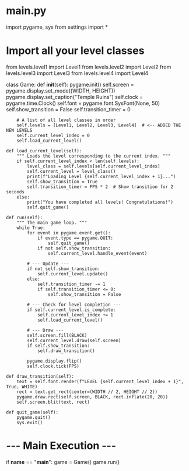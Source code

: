 # main.py
import pygame, sys
from settings import *

# Import all your level classes
from levels.level1 import Level1
from levels.level2 import Level2
from levels.level3 import Level3
from levels.level4 import Level4


class Game:
    def __init__(self):
        pygame.init()
        self.screen = pygame.display.set_mode((WIDTH, HEIGHT))
        pygame.display.set_caption("Temple Ruins")
        self.clock = pygame.time.Clock()
        self.font = pygame.font.SysFont(None, 50)
        self.show_transition = False
        self.transition_timer = 0

        # A list of all level classes in order
        self.levels = [Level1, Level2, Level3, Level4]  # <-- ADDED THE NEW LEVELS
        self.current_level_index = 0
        self.load_current_level()

    def load_current_level(self):
        """ Loads the level corresponding to the current index. """
        if self.current_level_index < len(self.levels):
            level_class = self.levels[self.current_level_index]
            self.current_level = level_class()
            print(f"Loading Level {self.current_level_index + 1}...")
            self.show_transition = True
            self.transition_timer = FPS * 2  # Show transition for 2 seconds
        else:
            print("You have completed all levels! Congratulations!")
            self.quit_game()

    def run(self):
        """ The main game loop. """
        while True:
            for event in pygame.event.get():
                if event.type == pygame.QUIT:
                    self.quit_game()
                if not self.show_transition:
                    self.current_level.handle_event(event)

            # --- Update ---
            if not self.show_transition:
                self.current_level.update()
            else:
                self.transition_timer -= 1
                if self.transition_timer <= 0:
                    self.show_transition = False

            # --- Check for level completion ---
            if self.current_level.is_complete:
                self.current_level_index += 1
                self.load_current_level()

            # --- Draw ---
            self.screen.fill(BLACK)
            self.current_level.draw(self.screen)
            if self.show_transition:
                self.draw_transition()

            pygame.display.flip()
            self.clock.tick(FPS)

    def draw_transition(self):
        text = self.font.render(f"LEVEL {self.current_level_index + 1}", True, WHITE)
        rect = text.get_rect(center=(WIDTH // 2, HEIGHT // 2))
        pygame.draw.rect(self.screen, BLACK, rect.inflate(20, 20))
        self.screen.blit(text, rect)

    def quit_game(self):
        pygame.quit()
        sys.exit()


# --- Main Execution ---
if __name__ == "__main__":
    game = Game()
    game.run()
